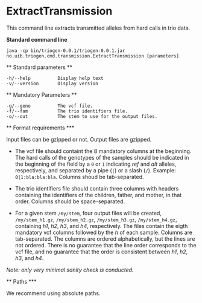 # ExtractTransmission

This command line extracts transmitted alleles from hard calls in trio data.

**Standard command line**

```
java -cp bin/triogen-0.0.1/triogen-0.0.1.jar no.uib.triogen.cmd.transmission.ExtractTransmission [parameters]
```

** Standard parameters **

```
-h/--help          Display help text
-v/--version       Display version
```

** Mandatory Parameters **

```
-g/--geno          The vcf file.
-f/--fam           The trio identifiers file.
-o/--out           The stem to use for the output files.
```

** Format requirements ***

Input files can be gzipped or not. Output files are gzipped. 

- The vcf file should containt the 8 mandatory columns at the beginning. The hard calls of the genotypes of the samples should be indicated in the beginning of the field by a `0` or `1` indicating _ref_ and _alt_ alleles, respectively, and separated by a pipe (`|`) or a slash (`/`). Example: `0|1:bla:bla:bla`. Columns shoud be tab-separated.

- The trio identifiers file should contain three columns with headers containing the identifiers of the children, father, and mother, in that order. Columns should be space-separated.

- For a given stem `/my/stem`, four output files will be created, `/my/stem_h1.gz`, `/my/stem_h2.gz`, `/my/stem_h3.gz`, `/my/stem_h4.gz`, containing _h1_, _h2_, _h3_, and _h4_, respectively. The files contain the eigth mandatory vcf columns followed by the _h_ of each sample. Columns are tab-separated. The columns are ordered alphabetically, but the lines are not ordered. There is no guarantee that the line order corresponds to the vcf file, and no guarantee that the order is consistent between _h1_, _h2_, _h3_, and _h4_.

_Note: only very minimal sanity check is conducted._


** Paths ***

We recommend using absolute paths.
